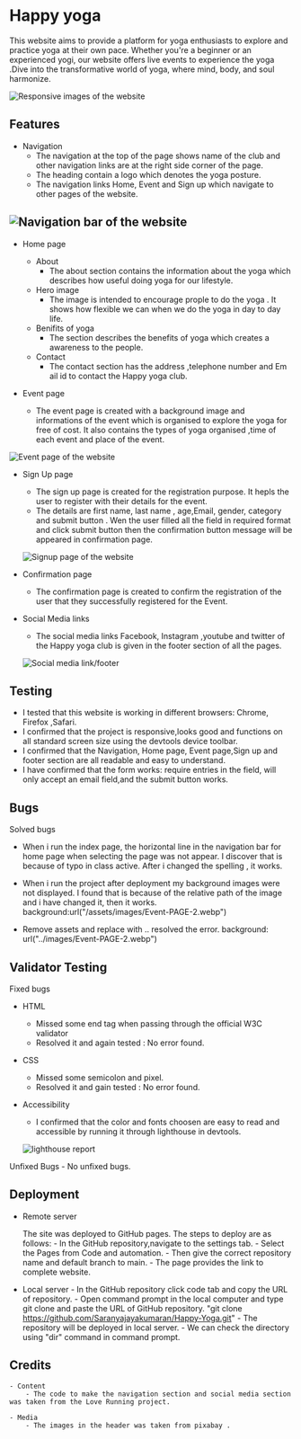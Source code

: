 # Happy yoga
This website aims to provide a platform for yoga enthusiasts to explore and practice yoga at their own pace. Whether you're a beginner or an experienced yogi, our website offers live events to experience the yoga .Dive into the transformative world of yoga, where mind, body, and soul harmonize. 


![Responsive images of the website](https://raw.githubusercontent.com/Saranyajayakumaran/Happy-Yoga/main/assets/images/screenshot-responsive.webp)

## Features

- Navigation
    - The navigation at the top of the page shows name of the club and other navigation links are at the right side corner of the page.
    - The heading contain a logo which denotes the yoga posture.
    - The navigation links Home, Event and Sign up which navigate to other pages of the website.
    
![Navigation bar of the website](https://raw.githubusercontent.com/Saranyajayakumaran/Happy-Yoga/main/assets/images/screenshot-navigation.webp)
---
- Home page

    - About
        - The about section contains the information about the yoga which describes how useful doing yoga for our lifestyle.
    - Hero image
        - The image is intended to encourage prople to do the yoga . It shows how flexible we can when we do the yoga in day to day life.
    -   Benifits of yoga
        -  The section describes the benefits of yoga which creates a awareness to the people.
    - Contact
        - The contact section has the address ,telephone number and Em
        ail id to contact the Happy yoga club.

- Event page
    - The event page is created with a background image and informations of the event which is organised to explore the yoga for free of cost. It also contains the types of yoga organised ,time of each event and place of the event.  

![Event page of the website](<https://raw.githubusercontent.com/Saranyajayakumaran/Happy-Yoga/main/assets/images/screenshot event page.webp>)


- Sign Up page
    - The sign up page is created for the registration purpose. It hepls the user to register with their details for the event.
    - The details are first name, last name , age,Email, gender, category and submit button . Wen the user filled all the field in required format and click submit button then the confirmation button message will be appeared in confirmation page.

   ![Signup page of the website]( https://raw.githubusercontent.com/Saranyajayakumaran/Happy-Yoga/main/assets/images/screenshot-signup.webp)

- Confirmation page
    - The confirmation page is created to confirm the registration of the user that they successfully registered for the Event.


- Social Media links
    - The social media links Facebook, Instagram ,youtube and twitter of the Happy yoga club is given in the footer section of all the pages. 
   
    ![Social media link/footer](https://raw.githubusercontent.com/Saranyajayakumaran/Happy-Yoga/main/assets/images/screenshot-footer.webp)



## Testing
- I tested that this website is working in different browsers: Chrome, Firefox ,Safari.
- I confirmed that the project is responsive,looks good and functions on all standard screen size using the devtools device toolbar.
- I confirmed that the Navigation, Home page, Event page,Sign up and footer section are all readable and easy to understand.
- I have confirmed that the form works: require entries in the field, will only accept an email field,and the submit button works.



## Bugs
Solved bugs
- When  i run the index page, the horizontal line in the navigation bar for home page when selecting the page was not appear. I discover that is because of typo in class active. After i changed the spelling , it works.
- When i run the project after deployment my background images were not displayed. I found that is because of the relative path of the image and i have changed it, then it works.
        background:url("/assets/images/Event-PAGE-2.webp")
        
- Remove assets and replace with .. resolved the error.
        background: url("../images/Event-PAGE-2.webp")

## Validator Testing
Fixed bugs
- HTML
    - Missed some end tag when passing through the official W3C validator
    - Resolved it and again tested : No error found.
- CSS
    - Missed some semicolon and pixel.
    - Resolved it and gain tested : No error found.
- Accessibility
    - I confirmed that the color and fonts choosen are easy to read and accessible by running it through lighthouse in devtools.

    ![lighthouse report](https://raw.githubusercontent.com/Saranyajayakumaran/Happy-Yoga/main/assets/images/screenshot-report.webp)

Unfixed Bugs
    - No unfixed bugs.


## Deployment
 - Remote server

    The site was deployed to GitHub pages. The steps to deploy are as follows:
        - In the GitHub repository,navigate to the settings tab.
        - Select the Pages from Code and automation.
        - Then give the correct repository name and default branch to main.
        - The page provides the link to complete website.
- Local server
        - In the GitHub repository click code tab and copy the URL of repository.
        - Open command prompt in the local computer and type git clone and paste the URL of GitHub repository.
         "git clone https://github.com/Saranyajayakumaran/Happy-Yoga.git"
        - The repository will be deployed in local server.
        - We can check the directory using "dir" command in command prompt. 

## Credits
    - Content
        - The code to make the navigation section and social media section was taken from the Love Running project.

    - Media
        - The images in the header was taken from pixabay .
    

